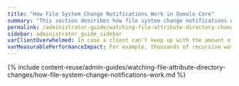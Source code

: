 ```yaml
---
title: "How File System Change Notifications Work in Qumulo Core"
summary: "This section describes how file system change notifications work in Qumulo Core and explains request filtering, recursion, and the three configuration modes for notification requests."
permalink: /administrator-guide/watching-file-attribute-directory-changes/how-file-system-change-notifications-work.html
sidebar: administrator_guide_sidebar
varClientOverwhelmed: In case a client can't keep up with the amount of events that the system emits, the cluster stops queuing events and produces an error the next time the client attempts to contact the cluster.
varMeasurablePerformanceImpact: For example, thousands of recursive watches at the file system root can have a measurable performance impact on a write-heavy IOPS workload.
---
```


{% include content-reuse/admin-guides/watching-file-attribute-directory-changes/how-file-system-change-notifications-work.md %}
